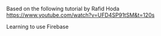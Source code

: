 Based on the following tutorial by Rafid Hoda
https://www.youtube.com/watch?v=UFD4SP91tSM&t=120s

Learning to use Firebase
